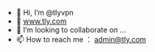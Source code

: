 - 👋 Hi, I’m @tlyvpn
- 👀 www.tly.com
- 💞️ I’m looking to collaborate on ...
- 📫 How to reach me ： admin@tly.com

<!---
tlyvpn/tlyvpn is a ✨ special ✨ repository because its `README.md` (this file) appears on your GitHub profile.
You can click the Preview link to take a look at your changes.
--->
